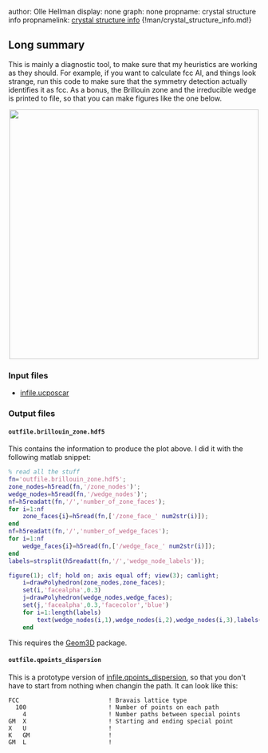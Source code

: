 author: Olle Hellman
display: none
graph: none
propname: crystal structure info
propnamelink: <a href="../program/crystal_structure_info.html">crystal structure info</a>
{!man/crystal_structure_info.md!}

## Long summary

This is mainly a diagnostic tool, to make sure that my heuristics are working as they should. For example, if you want to calculate fcc Al, and things look strange, run this code to make sure that the symmetry detection actually identifies it as fcc. As a bonus, the Brillouin zone and the irreducible wedge is printed to file, so that you can make figures like the one below.

<center>
<img src="../media/fcc_al_brillouin_zone.png" width="500" />
</center>

### Input files

* [infile.ucposcar](../page/files.html#infile.ucposcar)

### Output files

#### `outfile.brillouin_zone.hdf5`

This contains the information to produce the plot above. I did it with the following matlab snippet:

```matlab
% read all the stuff
fn='outfile.brillouin_zone.hdf5';
zone_nodes=h5read(fn,'/zone_nodes')';
wedge_nodes=h5read(fn,'/wedge_nodes')';
nf=h5readatt(fn,'/','number_of_zone_faces');
for i=1:nf
    zone_faces{i}=h5read(fn,['/zone_face_' num2str(i)]);
end
nf=h5readatt(fn,'/','number_of_wedge_faces');
for i=1:nf
    wedge_faces{i}=h5read(fn,['/wedge_face_' num2str(i)]);
end
labels=strsplit(h5readatt(fn,'/','wedge_node_labels'));

figure(1); clf; hold on; axis equal off; view(3); camlight;
	i=drawPolyhedron(zone_nodes,zone_faces);
	set(i,'facealpha',0.3)
	j=drawPolyhedron(wedge_nodes,wedge_faces);
	set(j,'facealpha',0.3,'facecolor','blue')
	for i=1:length(labels)
    	text(wedge_nodes(i,1),wedge_nodes(i,2),wedge_nodes(i,3),labels{i})
	end
```

This requires the [Geom3D](http://www.mathworks.com/matlabcentral/fileexchange/24484-geom3d) package.

#### `outfile.qpoints_dispersion`

This is a prototype version of [infile.qpoints_dispersion](../page/files.html#infile.qpoints_dispersion), so that you don't have to start from nothing when changin the path. It can look like this:

```
FCC                         ! Bravais lattice type
  100                       ! Number of points on each path
    4                       ! Number paths between special points
GM  X                       ! Starting and ending special point
X   U                       !
K   GM                      !
GM  L                       !
```
